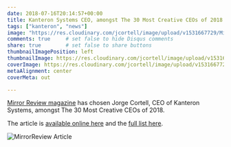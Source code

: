 ```yaml
---
date: 2018-07-16T20:14:57+00:00
title: Kanteron Systems CEO, amongst The 30 Most Creative CEOs of 2018
tags: ["kanteron", "news"]
image: "https://res.cloudinary.com/jcortell/image/upload/v1531667729/MirrorReviewCreativeCEOs.jpg"
comments: true     # set false to hide Disqus comments
share: true        # set false to share buttons
thumbnailImagePosition: left
thumbnailImage: https://res.cloudinary.com/jcortell/image/upload/v1531667729/MirrorReviewCreativeCEOs.jpg
coverImage: https://res.cloudinary.com/jcortell/image/upload/v1531667729/MirrorReviewCreativeCEOs.jpg
metaAlignment: center
coverMeta: out

---
```

[Mirror Review magazine](https://magazine.mirrorreview.com/The-30-Most-Creative-CEOs-of-2018/) has chosen Jorge Cortell, CEO of Kanteron Systems, amongst The 30 Most Creative CEOs of 2018.

<!--more-->
The article is [available online here](https://www.mirrorreview.com/jorge-cortell-pioneering-entrepreneur-behind-kanteron-systems/) and the [full list here](https://www.mirrorreview.com/the-30-most-creative-ceos-of-2018/).

![MirrorReview Article](https://res.cloudinary.com/jcortell/image/upload/v1531667729/MirrorReviewCreativeCEOs.jpg)
